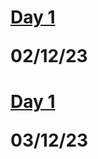 # [Day 1](https://github.com/RapidCoders/Coding-Practice/tree/main/DAY_1) <p>02/12/23<p>
# [Day 1](https://github.com/RapidCoders/Coding-Practice/tree/main/DAY_2) <p>03/12/23<p>



